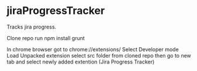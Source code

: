 jiraProgressTracker
===================

Tracks jira progress.

Clone repo
run npm install
grunt

In chrome browser
got to chrome://extensions/
Select Developer mode
Load Unpacked extension
select src folder from cloned repo
then go to new tab and select newly added extention (Jira Progress Tracker)
